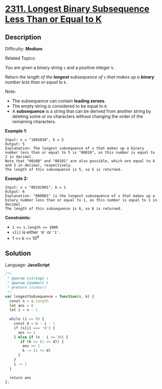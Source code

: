 # [2311\. Longest Binary Subsequence Less Than or Equal to K](https://leetcode.com/problems/longest-binary-subsequence-less-than-or-equal-to-k/)

## Description

Difficulty: **Medium**  

Related Topics:


You are given a binary string `s` and a positive integer `k`.

Return _the length of the **longest** subsequence of_ `s` _that makes up a **binary** number less than or equal to_ `k`.

Note:

*   The subsequence can contain **leading zeroes**.
*   The empty string is considered to be equal to `0`.
*   A **subsequence** is a string that can be derived from another string by deleting some or no characters without changing the order of the remaining characters.

**Example 1:**

```
Input: s = "1001010", k = 5
Output: 5
Explanation: The longest subsequence of s that makes up a binary number less than or equal to 5 is "00010", as this number is equal to 2 in decimal.
Note that "00100" and "00101" are also possible, which are equal to 4 and 5 in decimal, respectively.
The length of this subsequence is 5, so 5 is returned.
```

**Example 2:**

```
Input: s = "00101001", k = 1
Output: 6
Explanation: "000001" is the longest subsequence of s that makes up a binary number less than or equal to 1, as this number is equal to 1 in decimal.
The length of this subsequence is 6, so 6 is returned.
```

**Constraints:**

*   `1 <= s.length <= 1000`
*   `s[i]` is either `'0'` or `'1'`.
*   1 <= k <= 10<sup>9</sup>


## Solution

Language: **JavaScript**

```javascript
/**
 * @param {string} s
 * @param {number} k
 * @return {number}
 */
var longestSubsequence = function(s, k) {
  const n = s.length
  let ans = 0
  let i = n - 1
  
  while (i >= 0) {
    const d = n - i - 1
    if (s[i] === '0') {
      ans += 1
    } else if (n - i <= 30) {
       if (k >= (1 << d)) {
        ans += 1
        k -= (1 << d)
      }
    }
    i -= 1
  }
  
  return ans
};
```
